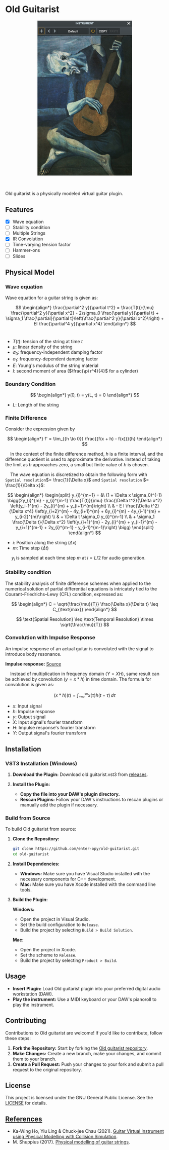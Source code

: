 <h1>Old Guitarist</h2>

<p align="center"><img src="res/Screenshot.png" width="300"></p>

<br>

<p>
    Old guitarist is a physically modeled virtual guitar plugin.
</p>

## Features
- [x] Wave equation
- [ ] Stability condition
- [ ] Multiple Strings
- [x] IR Convolution
- [ ] Time-varying tension factor
- [ ] Hammer-ons
- [ ] Slides

## Physical Model

### Wave equation
Wave equation for a guitar string is given as:

$$
\begin{align*}
\frac{\partial^2 y}{\partial t^2} = \frac{T(t)}{\mu} \frac{\partial^2 y}{\partial x^2} - 2\sigma_0 \frac{\partial y}{\partial t} + \sigma_1 \frac{\partial}{\partial t}\left(\frac{\partial^2 y}{\partial x^2}\right) + EI \frac{\partial^4 y}{\partial x^4}
\end{align*}
$$
<br>

- $T(t)$: tension of the string at time $t$
- $\mu$: linear density of the string
- $\sigma_0$: frequency-independent damping factor
- $\sigma_1$: frequency-dependent damping factor
- $E$: Young's modulus of the string material
- $I$: second moment of area ($\frac{\pi r^4}{4}$ for a cylinder)

### Boundary Condition
$$
\begin{align*}
y(0, t) = y(L, t) = 0
\end{align*}
$$

- $L$: Length of the string

### Finite Difference
Consider the expression given by

$$
\begin{align*}
f' = \lim_{{h \to 0}} \frac{{f(x + h) - f(x)}}{h}
\end{align*}
$$

&nbsp;&nbsp;&nbsp;&nbsp;In the context of the finite difference method, $h$ is a finite interval, and the difference quotient is used to approximate the derivative. Instead of taking the limit as $h$ approaches zero, a small but finite value of $h$ is chosen.

&nbsp;&nbsp;&nbsp;&nbsp;The wave equation is discretized to obtain the following form with `Spatial resolution`$= \frac{1}{\Delta x}$ and `Spatial resolution` $= \frac{1}{\Delta x}$:

$$
\begin{align*}
\begin{split}
y_{i}^{m+1} = &\ (1 + \Delta x \sigma_0)^{-1} \bigg(2y_{i}^{m} - y_{i}^{m-1} \frac{T(t)}{\mu} \frac{\Delta t^2}{\Delta x^2} \left(y_i-1^{m} - 2y_{i}^{m} + y_{i+1}^{m}\right) \\
& - E I \frac{\Delta t^2}{\Delta x^4} \left(y_{i+2}^{m} - 4y_{i+1}^{m} + 6y_{i}^{m} - 4y_{i-1}^{m} + y_{i-2}^{m}\right) \\
& + \Delta t \sigma_0 y_{i}^{m-1} \\
& + \sigma_1 \frac{\Delta t}{\Delta x^2} \left(y_{i+1}^{m} - 2y_{i}^{m} + y_{i-1}^{m} - y_{i+1}^{m-1} + 2y_{i}^{m-1} - y_{i-1}^{m-1}\right) \bigg)
\end{split}
\end{align*}
$$

- $i$: Position along the string ($\Delta x$)
- $m$: Time step ($\Delta t$)

&nbsp;&nbsp;&nbsp;&nbsp; $y_{i}$ is sampled at each time step $m$ at $i=L/2$ for audio generation.

### Stability condition
The stability analysis of finite difference schemes when applied to the numerical solution of partial differential equations is intricately tied to the Courant–Friedrichs–Lewy (CFL) condition, expressed as:

$$
\begin{align*}
C = \sqrt{\frac{\mu}{T}} \frac{\Delta x}{\Delta t} \leq C_{\text{max}}
\end{align*}
$$

$$
\text{Spatial Resolution} \leq \text{Temporal Resolution} \times \sqrt{\frac{\mu}{T}}
$$

### Convolution with Impulse Response

An impulse response of an actual guitar is convoluted with the signal to introduce body resonance.

**Impulse response:** [Source](https://ccrma.stanford.edu/~jiffer8/420/project.html)

&nbsp;&nbsp;&nbsp;&nbsp;Instead of multiplication in frequency domain ($Y=XH$), same result can be achieved by convolution ($y=x*h$) in time domain. The formula for convolution is given as:

$$
(x * h)(t) = \int_{-\infty}^{\infty} x(\tau) h(t - \tau) \, d\tau
$$

- $x$: Input signal
- $h$: Impulse response
- $y$: Output signal
- $X$: Input signal's fourier transform
- $H$: Impulse response's fourier transform
- $Y$: Output signal's fourier transform

## Installation
### VST3 Installation (Windows)

1. **Download the Plugin:** Download old.guitarist.vst3 from [releases](https://github.com/enter-opy/old-guitarist/releases).

2. **Install the Plugin:**
   - **Copy the file into your DAW's plugin directory.**
   - **Rescan Plugins:** Follow your DAW's instructions to rescan plugins or manually add the plugin if necessary.

### Build from Source
To build Old guitarist from source:

1. **Clone the Repository:**
   ```bash
   git clone https://github.com/enter-opy/old-guitarist.git
   cd old-guitarist
2. **Install Dependencies:**
   - **Windows:** Make sure you have Visual Studio installed with the necessary components for C++ development.
   - **Mac:** Make sure you have Xcode installed with the command line tools.

3. **Build the Plugin:**

   **Windows:**
   - Open the project in Visual Studio.
   - Set the build configuration to `Release`.
   - Build the project by selecting `Build > Build Solution`.

   **Mac:**
   - Open the project in Xcode.
   - Set the scheme to `Release`.
   - Build the project by selecting `Product > Build`.
## Usage
- **Insert Plugin:** Load Old guitarist plugin into your preferred digital audio workstation (DAW).
- **Play the instrument:** Use a MIDI keyboard or your DAW's pianoroll to play the instrument.

## Contributing
Contributions to Old guitarist are welcome! If you'd like to contribute, follow these steps:
1. **Fork the Repository:** Start by forking the [Old guitarist repository](https://github.com/enter-opy/old-guitarist).
2. **Make Changes:** Create a new branch, make your changes, and commit them to your branch.
3. **Create a Pull Request:** Push your changes to your fork and submit a pull request to the original repository.
## License
This project is licensed under the GNU General Public License. See the [LICENSE](https://github.com/enter-opy/old-guitarist/blob/main/LICENSE) for details.

<h2><u>References</u></h2>

- Ka-Wing Ho, Yiu Ling & Chuck-jee Chau (2021). [Guitar Virtual Instrument using Physical Modelling with Collision Simulation](https://www.researchgate.net/publication/346562874_Guitar_Virtual_Instrument_using_Physical_Modelling_with_Collision_Simulation).</a><br>
- M. Shuppius (2017). [Physical modelling of guitar strings](https://www.youtube.com/watch?v=sxt5rxF_PdI).
</ul>